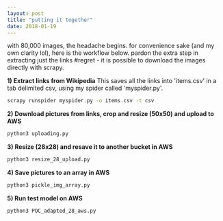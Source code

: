 ```yaml
---
layout: post
title: "putting it together"
date: 2018-01-19
---
```


with 80,000 images, the headache begins.
for convenience sake (and my own clarity lol), here is the workflow below.
pardon the extra step in extracting just the links #regret - it is possible to download the images directly with scrapy.

__1) Extract links from Wikipedia__
This saves all the links into 'items.csv' in a tab delimited csv, using my spider called 'myspider.py'.

```bash
scrapy runspider myspider.py -o items.csv -t csv
```

__2) Download pictures from links, crop and resize (50x50) and upload to AWS__

```bash
python3 uploading.py
```

__3) Resize (28x28) and resave it to another bucket in AWS__

```bash
python3 resize_28_upload.py
```

__4) Save pictures to an array in AWS__

```bash
python3 pickle_img_array.py
```

__5) Run test model on AWS__

```bash
python3 POC_adapted_28_aws.py
```
